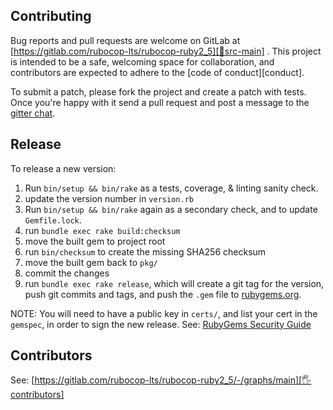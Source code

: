 ## Contributing

Bug reports and pull requests are welcome on GitLab at [https://gitlab.com/rubocop-lts/rubocop-ruby2_5][🚎src-main]
. This project is intended to be a safe, welcoming space for collaboration, and contributors are expected to adhere to
the [code of conduct][conduct].

To submit a patch, please fork the project and create a patch with tests. Once you're happy with it send a pull request
and post a message to the [gitter chat][🏘chat].

## Release

To release a new version:

1. Run `bin/setup && bin/rake` as a tests, coverage, & linting sanity check.
2. update the version number in `version.rb`
3. Run `bin/setup && bin/rake` again as a secondary check, and to update `Gemfile.lock`.
4. run `bundle exec rake build:checksum`
5. move the built gem to project root
6. run `bin/checksum` to create the missing SHA256 checksum
7. move the built gem back to `pkg/`
8. commit the changes
9. run `bundle exec rake release`, which will create a git tag for the version, push git commits and tags, and push the `.gem` file to [rubygems.org][rubygems].

NOTE: You will need to have a public key in `certs/`, and list your cert in the
`gemspec`, in order to sign the new release.
See: [RubyGems Security Guide][rubygems-security-guide]

## Contributors

See: [https://gitlab.com/rubocop-lts/rubocop-ruby2_5/-/graphs/main][🖐contributors]

[comment]: <> (Following links are used by README, CONTRIBUTING, Homepage)

[🤝conduct]: https://gitlab.com/rubocop-lts/rubocop-ruby2_5/-/blob/main/CODE_OF_CONDUCT.md
[🖐contributors]: https://gitlab.com/rubocop-lts/rubocop-ruby2_5/-/graphs/main
[🚎src-main]: https://gitlab.com/rubocop-lts/rubocop-ruby2_5/-/tree/main
[🏘chat]: https://gitter.im/rubocop-lts/community
[rubygems-security-guide]: https://guides.rubygems.org/security/#building-gems
[rubygems]: https://rubygems.org

